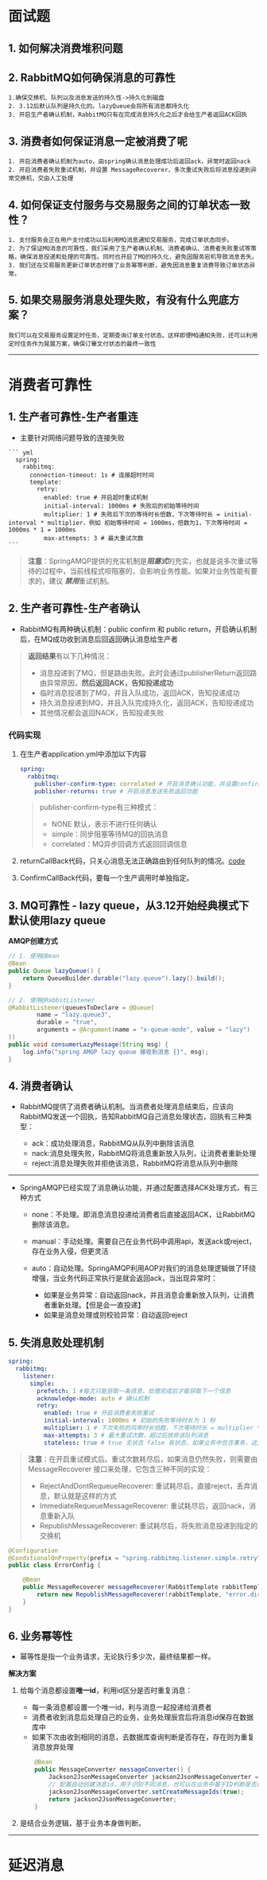 # 面试题

## 1. 如何解决消费堆积问题
## 2. RabbitMQ如何确保消息的可靠性

    1.确保交换机、队列以及消息发送的持久性->持久化到磁盘
    2. 3.12后默认队列是持久化的。lazyQueue会将所有消息都持久化
    3. 开启生产者确认机制，RabbitMQ只有在完成消息持久化之后才会给生产者返回ACK回执

## 3. 消费者如何保证消息一定被消费了呢

    1. 开启消费者确认机制为auto，由spring确认消息处理成功后返回ack，异常时返回nack
    2. 开启消费者失败重试机制，并设置 MessageRecoverer，多次重试失败后将消息投递到异常交换机，交由人工处理

## 4. 如何保证支付服务与交易服务之间的订单状态一致性？
    
    1. 支付服务会正在用户支付成功以后利用MQ消息通知交易服务，完成订单状态同步。
    2. 为了保证MQ消息的可靠性，我们采用了生产者确认机制、消费者确认、消费者失败重试等策略，确保消息投递和处理的可靠性。同时也开启了MQ的持久化，避免因服务宕机导致消息丢失。
    3. 我们还在交易服务更新订单状态时做了业务幂等判断，避免因消息重复消费导致订单状态异常。

## 5. 如果交易服务消息处理失败，有没有什么兜底方案？

    我们可以在交易服务设置定时任务，定期查询订单支付状态。这样即便MQ通知失败，还可以利用定时住务作为晃展万案，确保订畢文付状态的最终一致性




---
# 消费者可靠性
## 1. 生产者可靠性-生产者重连

   - 主要针对网络问题导致的连接失败

    ``` yml
      spring:
        rabbitmq:
          connection-timeout: 1s # 连接超时时间
          template:
            retry:
              enabled: true # 开启超时重试机制
              initial-interval: 1000ms # 失败后的初始等待时间
              multiplier: 1 # 失败后下次的等待时长倍数，下次等待时长 = initial-interval * multiplier，例如 初始等待时间 = 1000ms，倍数为1，下次等待时间 = 1000ms * 1 = 1000ms
              max-attempts: 3 # 最大重试次数
    ```

   >  **注意**：SpringAMQP提供的充实机制是***阻塞式***的充实，也就是说多次重试等待的过程中，当前线程式呗阻塞的，会影响业务性能。如果对业务性能有要求的，建议
     ***禁用***重试机制。

## 2. 生产者可靠性-生产者确认
   
   - RabbitMQ有两种确认机制：public confirm 和 public return，开启确认机制后，在MQ成功收到消息后回返回确认消息给生产者
   > **返回结果**有以下几种情况：
   > - 消息投递到了MQ，但是路由失败。此时会通过publisherReturn返回路由异常原因，**然后返回ACK，告知投递成功**
   > - 临时消息投递到了MQ，并且入队成功，返回ACK，告知投递成功
   > - 持久消息投递到MQ，并且入队完成持久化，返回ACK，告知投递成功
   > - 其他情况都会返回NACK，告知投递失败
   
### 代码实现

   1. 在生产者application.yml中添加以下内容
      ``` yml
      spring:
        rabbitmq:
          publisher-confirm-type: correlated # 开启消息确认功能，并设置confirm类型
          publisher-returns: true # 开启消息发送失败返回功能
      ```

      > publisher-confirm-type有三种模式：
      > - NONE 默认，表示不进行任何确认
      > - simple：同步阻塞等待MQ的回执消息
      > - correlated：MQ异步回调方式返回回调信息
   
   2. returnCallBack代码，只关心消息无法正确路由到任何队列的情况。[code](./publisher/src/main/java/com/example/common/RabbitMQConfig.java)
   3. ConfirmCallBack代码，要每一个生产调用时单独指定。

## 3. MQ可靠性 - lazy queue，从3.12开始经典模式下默认使用lazy queue

**AMQP创建方式**

```java
// 1. 使用@Bean
@Bean
public Queue lazyQueue() {
    return QueueBuilder.durable("lazy.queue").lazy().build();
}

// 2. 使用@RabbitListener
@RabbitListener(queuesToDeclare = @Queue(
        name = "lazy.queue3",
        durable = "true",
        arguments = @Argument(name = "x-queue-mode", value = "lazy")
))
public void consumerLazyMessage(String msg) {
    log.info("spring AMQP lazy queue 接收到消息 {}", msg);
}
```

## 4. 消费者确认

- RabbitMQ提供了消费者确认机制。当消费者处理消息结束后，应该向RabbitMQ发送一个回执，告知RabbitMQ自己消息处理状态，回执有三种类型：
  
  - ack：成功处理消息，RabbitMQ从队列中删除该消息
  - nack:消息处理失败，RabbitMQ将消息重新放入队列，让消费者重新处理
  - reject:消息处理失败并拒绝该消息，RabbitMQ将消息从队列中删除
---
- SpringAMQP已经实现了消息确认功能，并通过配置选择ACK处理方式，有三种方式

    - none：不处理。即消息消息投递给消费者后直接返回ACK，让RabbitMQ删除该消息。
    - manual：手动处理。需要自己在业务代码中调用api，发送ack或reject，存在业务入侵，但更灵活
    - auto：自动处理。SpringAMQP利用AOP对我们的消息处理逻辑做了环绕增强，当业务代码正常执行是就会返回ack，当出现异常时：

        - 如果是业务异常：自动返回nack，并且消息会重新放入队列，让消费者重新处理。【但是会一直投递】
        - 如果是消息处理或则校验异常：自动返回reject


## 5. 失消息败处理机制

```yml
spring:
  rabbitmq: 
    listener:
      simple:
        prefetch: 1 #每次只能获取一条信息，处理完成后才能获取下一个信息
        acknowledge-mode: auto # 确认机制
        retry:
          enabled: true # 开启消费者失败重试
          initial-interval: 1000ms # 初始的失败等待时长为 1 秒
          multiplier: 1 # 下次失败的风带时长倍数，下次等待时长 = multiplier * last-interval
          max-attempts: 3 # 最大重试次数，超过后放弃该队列消息
          stateless: true # true 无状态 false 有状态，如果业务中包含事务，这里改为false
```

> **注意**：在开启重试模式后。重试次数耗尽后，如果消息仍然失败，则需要由MessageRecoverer 接口来处理，它包含三种不同的实现：
> 
> - RejectAndDontRequeueRecoverer: 重试耗尽后，直接reject，丢弃消息，默认就是这样的方式
> - ImmediateRequeueMessageRecoverer: 重试耗尽后，返回nack，消息重新入队
> - RepublishMessageRecoverer: 重试耗尽后，将失败消息投递到指定的交换机

```java
@Configuration
@ConditionalOnProperty(prefix = "spring.rabbitmq.listener.simple.retry", name = "enabled", havingValue = "true")
public class ErrorConfig {

    @Bean
    public MessageRecoverer messageRecoverer(RabbitTemplate rabbitTemplate) {
        return new RepublishMessageRecoverer(rabbitTemplate, "error.direct", "error");
    }
}
```

## 6. 业务幂等性

- 幂等性是指一个业务请求，无论执行多少次，最终结果都一样。

**解决方案**
1. 给每个消息都设置**唯一id**，利用id区分是否时重复消息：
   - 每一条消息都设置一个唯一id，利与消息一起投递给消费者
   - 消费者收到消息后处理自己的业务，业务处理辰宫后将消息id保存在数据库中
   - 如果下次由收到相同的消息，去数据库查询判断是否存在，存在则为重复消息放弃处理
    
    ```java
        @Bean
        public MessageConverter messageConverter() {
            Jackson2JsonMessageConverter jackson2JsonMessageConverter = new Jackson2JsonMessageConverter();
            // 配置自动创建消息id，用于识别不同消息，也可以在业务中基于ID判断是否是重复消息
            jackson2JsonMessageConverter.setCreateMessageIds(true);
            return jackson2JsonMessageConverter;
        }
    ```
   
2. 是结合业务逻辑，基于业务本身做判断。
---

# 延迟消息
